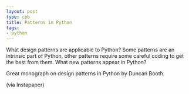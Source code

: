 ```yaml
---
layout: post
type: cpb
title: Patterns in Python
tags:
- python
---
```


What design patterns are applicable to Python? Some patterns are an intrinsic part of Python, other patterns require some careful coding to get the best from them. What new patterns appear in Python?

Great monograph on design patterns in Python by Duncan Booth.

(via Instapaper)
